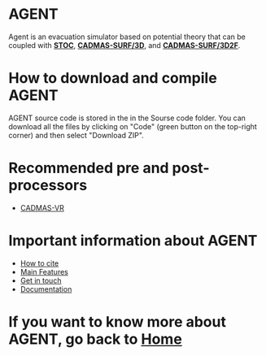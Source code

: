 # AGENT
Agent is an evacuation simulator based on potential theory that can be coupled with [**STOC**](https://www.pari.go.jp/unit/tsunamitakashio/open-software/t-stoc/download/index.html), [**CADMAS-SURF/3D**](https://github.com/CADMAS-SURF/Multiscale-and-Multiphysics-Integrated-Simulator-for-Tsunami/tree/main/Simulators/CADMAS-SURF-3D), and [**CADMAS-SURF/3D2F**](https://github.com/CADMAS-SURF/Multiscale-and-Multiphysics-Integrated-Simulator-for-Tsunami/tree/main/Simulators/CADMAS-SURF-3D2F).
# How to download and compile AGENT
AGENT source code is stored in the in the Sourse code folder. You can download all the files by clicking on "Code" (green button on the top-right corner) and then select "Download ZIP".
# Recommended pre and post-processors
+ [CADMAS-VR](https://github.com/CADMAS-SURF/Multiscale-and-Multiphysics-Integrated-Simulator-for-Tsunami/tree/main/Pre%20and%20post-processors/CADMAS-VR)
# Important information about AGENT
+ [How to cite](https://github.com/CADMAS-SURF/Multiscale-and-Multiphysics-Integrated-Simulator-for-Tsunami/wiki/How-to-cite)
+ [Main Features](https://github.com/CADMAS-SURF/Multiscale-and-Multiphysics-Integrated-Simulator-for-Tsunami/wiki/Main-features(CADMAS%E2%80%90AGENT))
+ [Get in touch](https://github.com/CADMAS-SURF/Multiscale-and-Multiphysics-Integrated-Simulator-for-Tsunami/wiki/Get-in-touch)
+ [Documentation](https://github.com/CADMAS-SURF/Multiscale-and-Multiphysics-Integrated-Simulator-for-Tsunami/wiki/Papers-related-to-CADMAS%E2%80%90AGENT)
# If you want to know more about AGENT, go back to [Home](https://github.com/CADMAS-SURF/Multiscale-and-Multiphysics-Integrated-Simulator-for-Tsunami/wiki)
